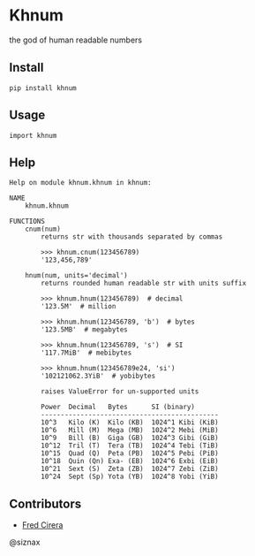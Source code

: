 Khnum
=====

the god of human readable numbers

Install
-------

```
pip install khnum
```

Usage
-----

```
import khnum
```

Help
----

```
Help on module khnum.khnum in khnum:

NAME
    khnum.khnum

FUNCTIONS
    cnum(num)
        returns str with thousands separated by commas
        
        >>> khnum.cnum(123456789)
        '123,456,789'
    
    hnum(num, units='decimal')
        returns rounded human readable str with units suffix
        
        >>> khnum.hnum(123456789)  # decimal
        '123.5M'  # million
        
        >>> khnum.hnum(123456789, 'b')  # bytes
        '123.5MB'  # megabytes
        
        >>> khnum.hnum(123456789, 's')  # SI
        '117.7MiB'  # mebibytes
        
        >>> khnum.hnum(123456789e24, 'si')
        '102121062.3YiB'  # yobibytes
        
        raises ValueError for un-supported units
        
        Power  Decimal   Bytes      SI (binary)
        ---------------------------------------------
        10^3   Kilo (K)  Kilo (KB)  1024^1 Kibi (KiB)
        10^6   Mill (M)  Mega (MB)  1024^2 Mebi (MiB)
        10^9   Bill (B)  Giga (GB)  1024^3 Gibi (GiB)
        10^12  Tril (T)  Tera (TB)  1024^4 Tebi (TiB)
        10^15  Quad (Q)  Peta (PB)  1024^5 Pebi (PiB)
        10^18  Quin (Qn) Exa- (EB)  1024^6 Exbi (EiB)
        10^21  Sext (S)  Zeta (ZB)  1024^7 Zebi (ZiB)
        10^24  Sept (Sp) Yota (YB)  1024^8 Yobi (YiB)
```

Contributors
------------

* [Fred Cirera](https://stackoverflow.com/questions/1094841/reusable-library-to-get-human-readable-version-of-file-size)


@siznax
